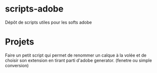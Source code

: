 scripts-adobe
=============

Dépôt de scripts utiles pour les softs adobe

Projets
======

Faire un petit script qui permet de renommer un calque à la volée et de choisir son extension en tirant parti d'adobe generator. (fenetre ou simple conversion)

